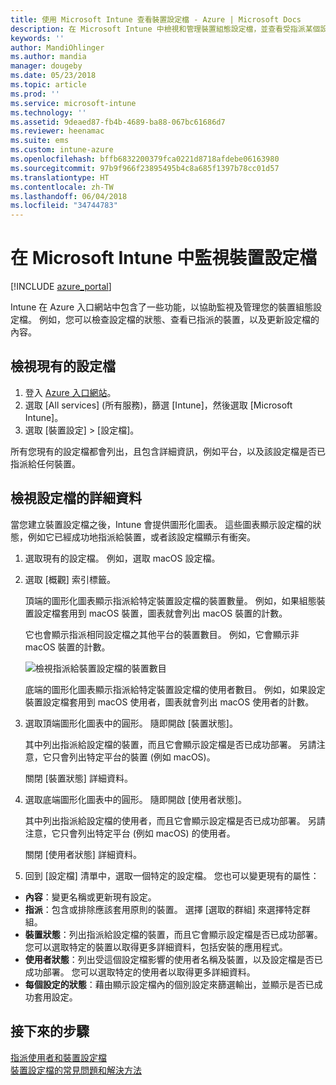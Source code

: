 ```yaml
---
title: 使用 Microsoft Intune 查看裝置設定檔 - Azure | Microsoft Docs
description: 在 Microsoft Intune 中檢視和管理裝置組態設定檔，並查看受指派某個設定檔的裝置數目的圖形化圖表，以及查看已指派或部署設定檔的裝置。
keywords: ''
author: MandiOhlinger
ms.author: mandia
manager: dougeby
ms.date: 05/23/2018
ms.topic: article
ms.prod: ''
ms.service: microsoft-intune
ms.technology: ''
ms.assetid: 9deaed87-fb4b-4689-ba88-067bc61686d7
ms.reviewer: heenamac
ms.suite: ems
ms.custom: intune-azure
ms.openlocfilehash: bffb6832200379fca0221d8718afdebe06163980
ms.sourcegitcommit: 97b9f966f23895495b4c8a685f1397b78cc01d57
ms.translationtype: HT
ms.contentlocale: zh-TW
ms.lasthandoff: 06/04/2018
ms.locfileid: "34744783"
---
```

# <a name="monitor-device-profiles-in-microsoft-intune"></a>在 Microsoft Intune 中監視裝置設定檔

[!INCLUDE [azure_portal](./includes/azure_portal.md)]

Intune 在 Azure 入口網站中包含了一些功能，以協助監視及管理您的裝置組態設定檔。 例如，您可以檢查設定檔的狀態、查看已指派的裝置，以及更新設定檔的內容。

## <a name="view-existing-profiles"></a>檢視現有的設定檔

1. 登入 [Azure 入口網站](https://portal.azure.com)。
2. 選取 [All services] (所有服務)，篩選 [Intune]，然後選取 [Microsoft Intune]。
3. 選取 [裝置設定] > [設定檔]。

所有您現有的設定檔都會列出，且包含詳細資訊，例如平台，以及該設定檔是否已指派給任何裝置。

## <a name="view-details-on-a-profile"></a>檢視設定檔的詳細資料

當您建立裝置設定檔之後，Intune 會提供圖形化圖表。 這些圖表顯示設定檔的狀態，例如它已經成功地指派給裝置，或者該設定檔顯示有衝突。

1. 選取現有的設定檔。 例如，選取 macOS 設定檔。
2. 選取 [概觀] 索引標籤。

    頂端的圖形化圖表顯示指派給特定裝置設定檔的裝置數量。 例如，如果組態裝置設定檔套用到 macOS 裝置，圖表就會列出 macOS 裝置的計數。

    它也會顯示指派相同設定檔之其他平台的裝置數目。 例如，它會顯示非 macOS 裝置的計數。

    ![檢視指派給裝置設定檔的裝置數目](./media/device-configuration-profile-graphical-chart.png)

    底端的圖形化圖表顯示指派給特定裝置設定檔的使用者數目。 例如，如果設定裝置設定檔套用到 macOS 使用者，圖表就會列出 macOS 使用者的計數。

3. 選取頂端圖形化圖表中的圓形。 隨即開啟 [裝置狀態]。

    其中列出指派給設定檔的裝置，而且它會顯示設定檔是否已成功部署。 另請注意，它只會列出特定平台的裝置 (例如 macOS)。

    關閉 [裝置狀態] 詳細資料。

4. 選取底端圖形化圖表中的圓形。 隨即開啟 [使用者狀態]。 

    其中列出指派給設定檔的使用者，而且它會顯示設定檔是否已成功部署。 另請注意，它只會列出特定平台 (例如 macOS) 的使用者。

    關閉 [使用者狀態] 詳細資料。

5. 回到 [設定檔] 清單中，選取一個特定的設定檔。 您也可以變更現有的屬性：
  - **內容**：變更名稱或更新現有設定。
  - **指派**：包含或排除應該套用原則的裝置。 選擇 [選取的群組] 來選擇特定群組。
  - **裝置狀態**：列出指派給設定檔的裝置，而且它會顯示設定檔是否已成功部署。 您可以選取特定的裝置以取得更多詳細資料，包括安裝的應用程式。
  - **使用者狀態**：列出受這個設定檔影響的使用者名稱及裝置，以及設定檔是否已成功部署。 您可以選取特定的使用者以取得更多詳細資料。
  - **每個設定的狀態**：藉由顯示設定檔內的個別設定來篩選輸出，並顯示是否已成功套用設定。

## <a name="next-steps"></a>接下來的步驟
[指派使用者和裝置設定檔](device-profile-assign.md)  
[裝置設定檔的常見問題和解決方法](device-profile-troubleshoot.md)